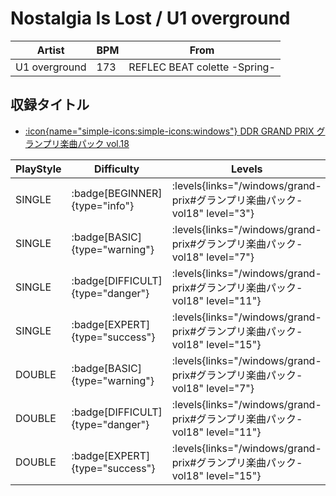 # Nostalgia Is Lost / U1 overground

|Artist|BPM|From|
|------|---|----|
|U1 overground|173|REFLEC BEAT colette -Spring-|

## 収録タイトル

- [:icon{name="simple-icons:simple-icons:windows"} DDR GRAND PRIX グランプリ楽曲パック vol.18](/windows/grand-prix#グランプリ楽曲パック-vol18)

|PlayStyle|Difficulty|Levels|Notes|Movie|
|---------|----------|------|-----|-----|
|SINGLE| :badge[BEGINNER]{type="info"}| :levels{links="/windows/grand-prix#グランプリ楽曲パック-vol18" level="3"}|127/6||
|SINGLE| :badge[BASIC]{type="warning"}| :levels{links="/windows/grand-prix#グランプリ楽曲パック-vol18" level="7"}|240/15||
|SINGLE| :badge[DIFFICULT]{type="danger"}| :levels{links="/windows/grand-prix#グランプリ楽曲パック-vol18" level="11"}|386/20||
|SINGLE| :badge[EXPERT]{type="success"}| :levels{links="/windows/grand-prix#グランプリ楽曲パック-vol18" level="15"}|599/31||
|DOUBLE| :badge[BASIC]{type="warning"}| :levels{links="/windows/grand-prix#グランプリ楽曲パック-vol18" level="7"}|245/23||
|DOUBLE| :badge[DIFFICULT]{type="danger"}| :levels{links="/windows/grand-prix#グランプリ楽曲パック-vol18" level="11"}|371/34||
|DOUBLE| :badge[EXPERT]{type="success"}| :levels{links="/windows/grand-prix#グランプリ楽曲パック-vol18" level="15"}|596/27||

